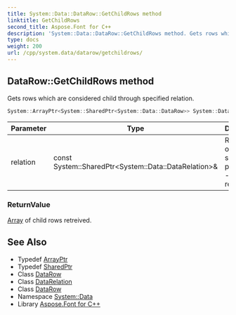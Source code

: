 ```yaml
---
title: System::Data::DataRow::GetChildRows method
linktitle: GetChildRows
second_title: Aspose.Font for C++
description: 'System::Data::DataRow::GetChildRows method. Gets rows which are considered child through specified relation in C++.'
type: docs
weight: 200
url: /cpp/system.data/datarow/getchildrows/
---
```

## DataRow::GetChildRows method


Gets rows which are considered child through specified relation.

```cpp
System::ArrayPtr<System::SharedPtr<System::Data::DataRow>> System::Data::DataRow::GetChildRows(const System::SharedPtr<System::Data::DataRelation> &relation)
```


| Parameter | Type | Description |
| --- | --- | --- |
| relation | const System::SharedPtr\<System::Data::DataRelation\>\& | Relation object to specify parent row - child row relation. |

### ReturnValue

[Array](../../../system/array/) of child rows retreived.

## See Also

* Typedef [ArrayPtr](../../../system/arrayptr/)
* Typedef [SharedPtr](../../../system/sharedptr/)
* Class [DataRow](../)
* Class [DataRelation](../../datarelation/)
* Class [DataRow](../)
* Namespace [System::Data](../../)
* Library [Aspose.Font for C++](../../../)

